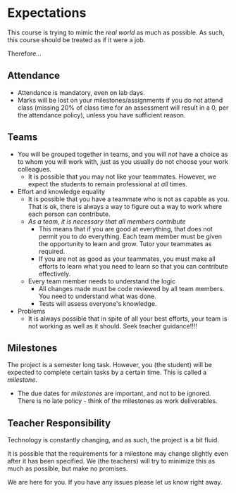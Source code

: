 # Expectations

This course is trying to mimic the *real world* as much as possible.  As such, this course should be treated as if it were a job.

Therefore...

## Attendance
* Attendance is mandatory, even on lab days.
* Marks will be lost on your milestones/assignments if you do not attend class (missing 20% of class time for an assessment will result in a 0, per the attendance policy), unless you have sufficient reason.

## Teams
* You will be grouped together in teams, and you will *not* have a choice as to whom you will work with, just as you usually do not choose your work colleagues.
  * It is possible that you may not like your teammates.  However, we expect the students to remain professional at *all* times. 
* Effort and knowledge equality
  * It is possible that you have a teammate who is not as capable as you.  That is ok, there is always a way to figure out a way to work where each person can contribute.
  * *As a team, it is necessary that all members contribute*
    * This means that if you are good at everything, that does not permit you to *do* everything.  Each team member must be given the opportunity to learn and grow.  Tutor your teammates as required.  
    * If you are not as good as your teammates, you must make all efforts to learn what you need to learn so that you can contribute effectively.
  * Every team member needs to understand the logic
    * All changes made must be code reviewed by all team members. You need to understand what was done.
    * Tests will assess everyone's knowledge.
* Problems
  * It is always possible that in spite of all your best efforts, your team is not working as well as it should.  Seek teacher guidance!!!!

## Milestones
The project is a semester long task.  However, you (the student) will be expected to complete certain tasks by a certain time.  This is called a *milestone*.
* The due dates for *milestones* are important, and not to be ignored.  There is no late policy - think of the milestones as work deliverables.

  

## Teacher Responsibility
Technology is constantly changing, and as such, the project is a bit fluid.

It is possible that the requirements for a milestone may change slightly even after it has been specified.  We (the teachers) will try to minimize this as much as possible, but make no promises.

We are here for you. If you have any issues please let us know right away. 
